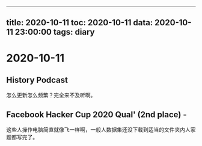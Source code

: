 
---
title: 2020-10-11
toc: 2020-10-11
data: 2020-10-11 23:00:00
tags: diary
---


# 2020-10-11

## History Podcast

怎么更新怎么频繁？完全来不及听啊。

## Facebook Hacker Cup 2020 Qual' (2nd place) - 

这些人操作电脑简直就像飞一样啊，一般人数据集还没下载到适当的文件夹内人家题都写完了。

